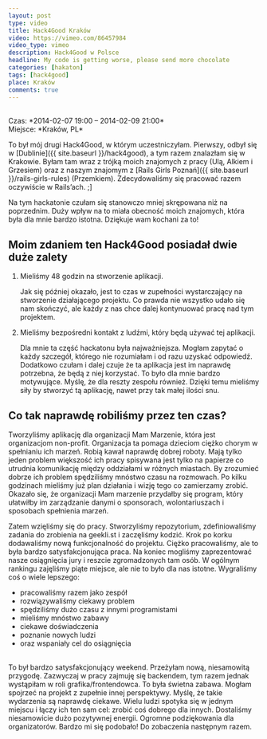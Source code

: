 ```yaml
---
layout: post
type: video
title: Hack4Good Kraków
video: https://vimeo.com/86457984
video_type: vimeo
description: Hack4Good w Polsce
headline: My code is getting worse, please send more chocolate
categories: [hakaton]
tags: [hack4good]
place: Kraków
comments: true
---
```


<br>
Czas: *2014-02-07 19:00 – 2014-02-09 21:00*<br>
Miejsce: *Kraków, PL*

To był mój drugi Hack4Good, w którym uczestniczyłam. Pierwszy, odbył się w [Dublinie]({{ site.baseurl }}/hack4good), a tym razem znalazłam się w Krakowie. Byłam tam wraz z trójką moich znajomych z pracy (Ulą, Alkiem i Grzesiem) oraz z naszym znajomym z [Rails Girls Poznań]({{ site.baseurl }}/rails-girls-rules) (Przemkiem). Zdecydowaliśmy się pracować razem oczywiście w Rails’ach. ;]

Na tym hackatonie czułam się stanowczo mniej skrępowana niż na poprzednim. Duży wpływ na to miała obecność moich znajomych, która była dla mnie bardzo istotna. Dziękuje wam kochani za to!

## Moim zdaniem ten Hack4Good posiadał dwie duże zalety

1. Mieliśmy 48 godzin na stworzenie aplikacji.

    Jak się później okazało, jest to czas w zupełności wystarczający na stworzenie działającego projektu. Co prawda nie wszystko udało się nam skończyć, ale każdy z nas chce dalej kontynuować pracę nad tym projektem.

2. Mieliśmy bezpośredni kontakt z ludźmi, który będą używać tej aplikacji.

    Dla mnie ta część hackatonu była najważniejsza. Mogłam zapytać o każdy szczegół, którego nie rozumiałam i od razu uzyskać odpowiedź. Dodatkowo czułam i dalej czuje że ta aplikacja jest im naprawdę potrzebna, że będą z niej korzystać. To było dla mnie bardzo motywujące. Myślę, że dla reszty zespołu również. Dzięki temu mieliśmy siły by stworzyć tą aplikację, nawet przy tak małej ilości snu.

## Co tak naprawdę robiliśmy przez ten czas?

Tworzyliśmy aplikację dla organizacji Mam Marzenie, która jest organizacjom non-profit. Organizacja ta pomaga dzieciom ciężko chorym w spełnianiu ich marzeń. Robią kawał naprawdę dobrej roboty. Mają tylko jeden problem większość ich pracy spisywana jest tylko na papierze co utrudnia komunikację między oddziałami w różnych miastach. By zrozumieć dobrze ich problem spędziliśmy mnóstwo czasu na rozmowach. Po kilku godzinach mieliśmy już plan działania i wizję tego co zamierzamy zrobić. Okazało się, że organizacji Mam marzenie przydałby się program, który ułatwiłby im zarządzanie danymi o sponsorach, wolontariuszach i sposobach spełnienia marzeń.

Zatem wzięliśmy się do pracy. Stworzyliśmy repozytorium, zdefiniowaliśmy zadania do zrobienia na geekli.st i zaczęliśmy kodzić. Krok po korku dodawaliśmy nową funkcjonalność do projektu. Ciężko pracowaliśmy, ale to była bardzo satysfakcjonująca praca. Na koniec mogliśmy zaprezentować nasze osiągnięcia jury i reszcie zgromadzonych tam osób. W ogólnym rankingu zajęliśmy piąte miejsce, ale nie to było dla nas istotne. Wygraliśmy coś o wiele lepszego:

- pracowaliśmy razem jako zespół
- rozwiązywaliśmy ciekawy problem
- spędziliśmy dużo czasu z innymi programistami
- mieliśmy mnóstwo zabawy
- ciekawe doświadczenia
- poznanie nowych ludzi
- oraz wspaniały cel do osiągnięcia

<br>
To był bardzo satysfakcjonujący weekend. Przeżyłam nową, niesamowitą przygodę. Zazwyczaj w pracy zajmuję się backendem, tym razem jednak wystąpiłam w roli grafika/frontendowca. To była świetna zabawa. Mogłam spojrzeć na projekt z zupełnie innej perspektywy. Myślę, że takie wydarzenia są naprawdę ciekawe. Wielu ludzi spotyka się w jednym miejscu i łączy ich ten sam cel: zrobić coś dobrego dla innych. Dostaliśmy niesamowicie dużo pozytywnej energii. Ogromne podziękowania dla organizatorów. Bardzo mi się podobało! Do zobaczenia następnym razem.
